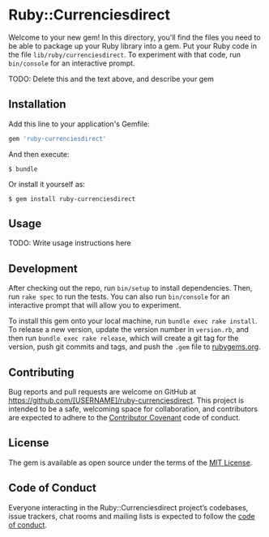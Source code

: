 # Ruby::Currenciesdirect

Welcome to your new gem! In this directory, you'll find the files you need to be able to package up your Ruby library into a gem. Put your Ruby code in the file `lib/ruby/currenciesdirect`. To experiment with that code, run `bin/console` for an interactive prompt.

TODO: Delete this and the text above, and describe your gem

## Installation

Add this line to your application's Gemfile:

```ruby
gem 'ruby-currenciesdirect'
```

And then execute:

    $ bundle

Or install it yourself as:

    $ gem install ruby-currenciesdirect

## Usage

TODO: Write usage instructions here

## Development

After checking out the repo, run `bin/setup` to install dependencies. Then, run `rake spec` to run the tests. You can also run `bin/console` for an interactive prompt that will allow you to experiment.

To install this gem onto your local machine, run `bundle exec rake install`. To release a new version, update the version number in `version.rb`, and then run `bundle exec rake release`, which will create a git tag for the version, push git commits and tags, and push the `.gem` file to [rubygems.org](https://rubygems.org).

## Contributing

Bug reports and pull requests are welcome on GitHub at https://github.com/[USERNAME]/ruby-currenciesdirect. This project is intended to be a safe, welcoming space for collaboration, and contributors are expected to adhere to the [Contributor Covenant](http://contributor-covenant.org) code of conduct.

## License

The gem is available as open source under the terms of the [MIT License](https://opensource.org/licenses/MIT).

## Code of Conduct

Everyone interacting in the Ruby::Currenciesdirect project’s codebases, issue trackers, chat rooms and mailing lists is expected to follow the [code of conduct](https://github.com/[USERNAME]/ruby-currenciesdirect/blob/master/CODE_OF_CONDUCT.md).
